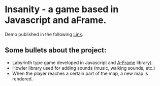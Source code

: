 # Insanity - a game based in Javascript and aFrame.

Demo published in the following [Link](https://diegoignaciocid.github.io/aframe-test/).

## Some  bullets about the project:

* Labyrinth type game developed in Javascript and [A-Frame](https://aframe.io/) library). 
* Howler library used for adding sounds (music, walking sounds, etc.) 
* When the player reaches a certain part of the map, a new map is rendered.
